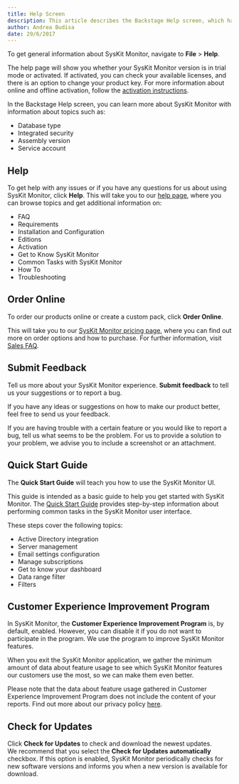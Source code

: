 ```yaml
---
title: Help Screen
description: This article describes the Backstage Help screen, which has additional help and support information for SysKit Monitor.
author: Andrea Budisa
date: 29/6/2017
---
```

To get general information about SysKit Monitor, navigate to **File** > **Help**.

The help page will show you whether your SysKit Monitor version is in trial mode or activated. If activated, you can check your available licenses, and there is an option to change your product key. For more information about online and offline activation, follow the [activation instructions](#internal/activation/online-offline-activation).

In the Backstage Help screen, you can learn more about SysKit Monitor with information about topics such as:

* Database type
* Integrated security
* Assembly version
* Service account

## Help

To get help with any issues or if you have any questions for us about using SysKit Monitor, click **Help**. This will take you to our [help page](#internal/), where you can browse topics and get additional information on:

* FAQ
* Requirements
* Installation and Configuration
* Editions
* Activation
* Get to Know SysKit Monitor
* Common Tasks with SysKit Monitor
* How To
* Troubleshooting

## Order Online

To order our products online or create a custom pack, click **Order Online**.

This will take you to our [SysKit Monitor pricing page](https://www.syskit.com/pricing/), where you can find out more on order options and how to purchase. For further information, visit [Sales FAQ](https://acceleratio.net/support/sales-faq/).

## Submit Feedback

Tell us more about your SysKit Monitor experience. **Submit feedback** to tell us your suggestions or to report a bug.

If you have any ideas or suggestions on how to make our product better, feel free to send us your feedback.

If you are having trouble with a certain feature or you would like to report a bug, tell us what seems to be the problem. For us to provide a solution to your problem, we advise you to include a screenshot or an attachment.

## Quick Start Guide

The __Quick Start Guide__ will teach you how to use the SysKit Monitor UI.

This guide is intended as a basic guide to help you get started with SysKit Monitor. The [Quick Start Guide](#internal/get-to-know-syskit-monitor/quick-start-guide) provides step-by-step information about performing common tasks in the SysKit Monitor user interface.

These steps cover the following topics:

* Active Directory integration
* Server management
* Email settings configuration
* Manage subscriptions
* Get to know your dashboard
* Data range filter
* Filters

## Customer Experience Improvement Program

In SysKit Monitor, the __Customer Experience Improvement Program__ is, by default, enabled. However, you can disable it if you do not want to participate in the program. We use the program to improve SysKit Monitor features.

When you exit the SysKit Monitor application, we gather the minimum amount of data about feature usage to see which SysKit Monitor features our customers use the most, so we can make them even better.

Please note that the data about feature usage gathered in Customer Experience Improvement Program does not include the content of your reports. Find out more about our privacy policy [here](https://acceleratio.net/privacy-policy/).

## Check for Updates

Click __Check for Updates__ to check and download the newest updates.  
We recommend that you select the **Check for Updates automatically** checkbox. If this option is enabled, SysKit Monitor periodically checks for new software versions and informs you when a new version is available for download.